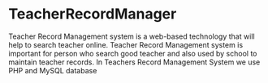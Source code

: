 # TeacherRecordManager
Teacher Record Management system is a web-based technology that will help to search teacher online. Teacher Record Management system is important for person who search good teacher and also used by school to maintain teacher records. In Teachers Record Management System we use PHP and MySQL database
